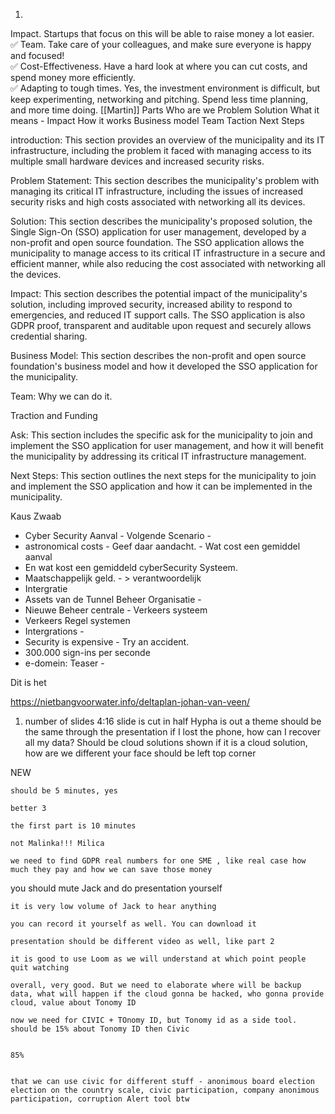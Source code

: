 1.
Impact. Startups that focus on this will be able to raise money a lot easier.  
✅ Team. Take care of your colleagues, and make sure everyone is happy and focused!  
✅ Cost-Effectiveness. Have a hard look at where you can cut costs, and spend money more efficiently.  
✅ Adapting to tough times. Yes, the investment environment is difficult, but keep experimenting, networking and pitching. Spend less time planning, and more time doing.
 [[Martin]]
Parts
Who are we
Problem
Solution
What it means - Impact
How it works
Business model
Team 
Taction
Next Steps

introduction: This section provides an overview of the municipality and its IT infrastructure, including the problem it faced with managing access to its multiple small hardware devices and increased security risks.

Problem Statement: This section describes the municipality's problem with managing its critical IT infrastructure, including the issues of increased security risks and high costs associated with networking all its devices.

Solution: This section describes the municipality's proposed solution, the Single Sign-On (SSO) application for user management, developed by a non-profit and open source foundation. The SSO application allows the municipality to manage access to its critical IT infrastructure in a secure and efficient manner, while also reducing the cost associated with networking all the devices.

Impact: This section describes the potential impact of the municipality's solution, including improved security, increased ability to respond to emergencies, and reduced IT support calls. The SSO application is also GDPR proof, transparent and auditable upon request and securely allows credential sharing.

Business Model: This section describes the non-profit and open source foundation's business model and how it developed the SSO application for the municipality.

Team: Why we can do it.

Traction and Funding

Ask: This section includes the specific ask for the municipality to join and implement the SSO application for user management, and how it will benefit the municipality by addressing its critical IT infrastructure management.

Next Steps: This section outlines the next steps for the municipality to join and implement the SSO application and how it can be implemented in the municipality.



Kaus Zwaab 

- Cyber Security Aanval - Volgende Scenario - 
- astronomical costs - Geef daar aandacht. - Wat cost een gemiddel aanval 
- En wat kost een gemiddeld cyberSecurity Systeem. 
- Maatschappelijk geld. - > verantwoordelijk
- Intergratie 
- Assets van de Tunnel Beheer Organisatie -
- Nieuwe Beheer centrale - Verkeers systeem
- Verkeers Regel systemen
- Intergrations - 
- Security is expensive - Try an accident.
- 300.000 sign-ins per seconde 
- e-domein: 
Teaser - 

Dit is het 

https://nietbangvoorwater.info/deltaplan-johan-van-veen/



1.  number of slides
    4:16 slide is cut in half
    Hypha is out
    a theme should be the same through the presentation
    if I lost the phone, how can I recover all my data? Should be cloud solutions shown
    if it is a cloud solution, how are we different
    your face should be left top corner

NEW

    should be 5 minutes, yes

    better 3

    the first part is 10 minutes

    not Malinka!!! Milica
 
    we need to find GDPR real numbers for one SME , like real case how much they pay and how we can save those money
    
  you should mute Jack and do presentation yourself

    it is very low volume of Jack to hear anything

    you can record it yourself as well. You can download it

    presentation should be different video as well, like part 2

    it is good to use Loom as we will understand at which point people quit watching

    overall, very good. But we need to elaborate where will be backup data, what will happen if the cloud gonna be hacked, who gonna provide cloud, value about Tonomy ID

    now we need for CIVIC + TOnomy ID, but Tonomy id as a side tool. should be 15% about Tonomy ID then Civic
    

    85%
    

    that we can use civic for different stuff - anonimous board election election on the country scale, civic participation, company anonimous participation, corruption Alert tool btw
    
